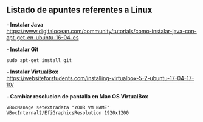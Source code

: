 ## Listado de apuntes referentes a Linux

**- Instalar Java**  
https://www.digitalocean.com/community/tutorials/como-instalar-java-con-apt-get-en-ubuntu-16-04-es

**- Instalar Git**  
```
sudo apt-get install git
```  
**- Instalar VirtualBox**  
https://websiteforstudents.com/installing-virtualbox-5-2-ubuntu-17-04-17-10/

**- Cambiar resolucion de pantalla en Mac OS VirtualBox**
```
VBoxManage setextradata "YOUR VM NAME" VBoxInternal2/EfiGraphicsResolution 1920x1200
```
